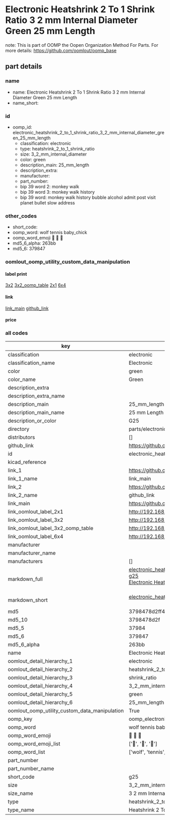 # Electronic Heatshrink 2 To 1 Shrink Ratio 3 2 mm Internal Diameter Green 25 mm Length  

note: This is part of OOMP the Oopen Organization Method For Parts. For more details: https://github.com/oomlout/oomp_base

##  part details





### name
* name: Electronic Heatshrink 2 To 1 Shrink Ratio 3 2 mm Internal Diameter Green 25 mm Length
* name_short: 
### id
* oomp_id: electronic_heatshrink_2_to_1_shrink_ratio_3_2_mm_internal_diameter_green_25_mm_length
  * classification: electronic
  * type: heatshrink_2_to_1_shrink_ratio
  * size: 3_2_mm_internal_diameter
  * color: green
  * description_main: 25_mm_length
  * description_extra: 
  * manufacturer: 
  * part_number: 
  * bip 39 word 2: monkey walk
  * bip 39 word 3: monkey walk history
  * bip 39 word: monkey walk history bubble alcohol admit post visit planet bullet slow address

### other_codes
* short_code: 
* oomp_word: wolf tennis baby_chick
* oomp_word_emoji :wolf: :tennis: :baby_chick:
* md5_6_alpha: 263bb
* md5_6: 379847






### oomlout_oomp_utility_custom_data_manipulation
#### label print
[3x2](http://192.168.1.245:1112/?label=oomp%20263bb)
[3x2_oomp_table](http://192.168.1.107:1112/?label=oomp%20263bb)
[2x1](http://192.168.1.242:1112/?label=oomp%20263bb)
[6x4](http://192.168.1.55:1112/?label=oomp%20263bb)    

#### link

[link_main](https://github.com/oomlout/oomlout_oomp_current_version_messy/tree/main/parts/electronic_heatshrink_2_to_1_shrink_ratio_3_2_mm_internal_diameter_green_25_mm_length) [github_link](https://github.com/oomlout/oomlout_oomp_part_src/tree/main/parts/electronic_heatshrink_2_to_1_shrink_ratio_3_2_mm_internal_diameter_green_25_mm_length)                             

#### price







### all codes 
| key | value |  
| --- | --- |  
| classification | electronic |  
| classification_name | Electronic |  
| color | green |  
| color_name | Green |  
| description_extra |  |  
| description_extra_name |  |  
| description_main | 25_mm_length |  
| description_main_name | 25 mm Length |  
| description_or_color | G25 |  
| directory | parts/electronic_heatshrink_2_to_1_shrink_ratio_3_2_mm_internal_diameter_green_25_mm_length |  
| distributors | [] |  
| github_link | https://github.com/oomlout/oomlout_oomp_part_src/tree/main/parts/electronic_heatshrink_2_to_1_shrink_ratio_3_2_mm_internal_diameter_green_25_mm_length |  
| id | electronic_heatshrink_2_to_1_shrink_ratio_3_2_mm_internal_diameter_green_25_mm_length |  
| kicad_reference |  |  
| link_1 | https://github.com/oomlout/oomlout_oomp_current_version_messy/tree/main/parts/electronic_heatshrink_2_to_1_shrink_ratio_3_2_mm_internal_diameter_green_25_mm_length |  
| link_1_name | link_main |  
| link_2 | https://github.com/oomlout/oomlout_oomp_part_src/tree/main/parts/electronic_heatshrink_2_to_1_shrink_ratio_3_2_mm_internal_diameter_green_25_mm_length |  
| link_2_name | github_link |  
| link_main | https://github.com/oomlout/oomlout_oomp_current_version_messy/tree/main/parts/electronic_heatshrink_2_to_1_shrink_ratio_3_2_mm_internal_diameter_green_25_mm_length |  
| link_oomlout_label_2x1 | http://192.168.1.242:1112/?label=oomp%20263bb |  
| link_oomlout_label_3x2 | http://192.168.1.245:1112/?label=oomp%20263bb |  
| link_oomlout_label_3x2_oomp_table | http://192.168.1.107:1112/?label=oomp%20263bb |  
| link_oomlout_label_6x4 | http://192.168.1.55:1112/?label=oomp%20263bb |  
| manufacturer |  |  
| manufacturer_name |  |  
| manufacturers | [] |  
| markdown_full | [electronic_heatshrink_2_to_1_shrink_ratio_3_2_mm_internal_diameter_green_25_mm_length](https://github.com/oomlout/oomlout_oomp_current_version_messy/tree/main/parts/electronic_heatshrink_2_to_1_shrink_ratio_3_2_mm_internal_diameter_green_25_mm_length)<br>[g25](https://github.com/oomlout/oomlout_oomp_current_version_messy/tree/main/parts/electronic_heatshrink_2_to_1_shrink_ratio_3_2_mm_internal_diameter_green_25_mm_length)<br>[Electronic Heatshrink 2 To 1 Shrink Ratio 3 2 Mm Internal Diameter Green 25 Mm Length](https://github.com/oomlout/oomlout_oomp_current_version_messy/tree/main/parts/electronic_heatshrink_2_to_1_shrink_ratio_3_2_mm_internal_diameter_green_25_mm_length)<br><br> |  
| markdown_short | [electronic_heatshrink_2_to_1_shrink_ratio_3_2_mm_internal_diameter_green_25_mm_length](https://github.com/oomlout/oomlout_oomp_current_version_messy/tree/main/parts/electronic_heatshrink_2_to_1_shrink_ratio_3_2_mm_internal_diameter_green_25_mm_length)<br><br> |  
| md5 | 3798478d2ff4d5140e8301d4d87da479 |  
| md5_10 | 3798478d2f |  
| md5_5 | 37984 |  
| md5_6 | 379847 |  
| md5_6_alpha | 263bb |  
| name | Electronic Heatshrink 2 To 1 Shrink Ratio 3 2 mm Internal Diameter Green 25 mm Length |  
| oomlout_detail_hierarchy_1 | electronic |  
| oomlout_detail_hierarchy_2 | heatshrink_2_to_1 |  
| oomlout_detail_hierarchy_3 | shrink_ratio |  
| oomlout_detail_hierarchy_4 | 3_2_mm_internal_diameter |  
| oomlout_detail_hierarchy_5 | green |  
| oomlout_detail_hierarchy_6 | 25_mm_length |  
| oomlout_oomp_utility_custom_data_manipulation | True |  
| oomp_key | oomp_electronic_heatshrink_2_to_1_shrink_ratio_3_2_mm_internal_diameter_green_25_mm_length |  
| oomp_word | wolf tennis baby_chick |  
| oomp_word_emoji | :wolf: :tennis: :baby_chick: |  
| oomp_word_emoji_list | [':wolf:', ':tennis:', ':baby_chick:'] |  
| oomp_word_list | ['wolf', 'tennis', 'baby_chick'] |  
| part_number |  |  
| part_number_name |  |  
| short_code | g25 |  
| size | 3_2_mm_internal_diameter |  
| size_name | 3 2 mm Internal Diameter |  
| type | heatshrink_2_to_1_shrink_ratio |  
| type_name | Heatshrink 2 To 1 Shrink Ratio |  
